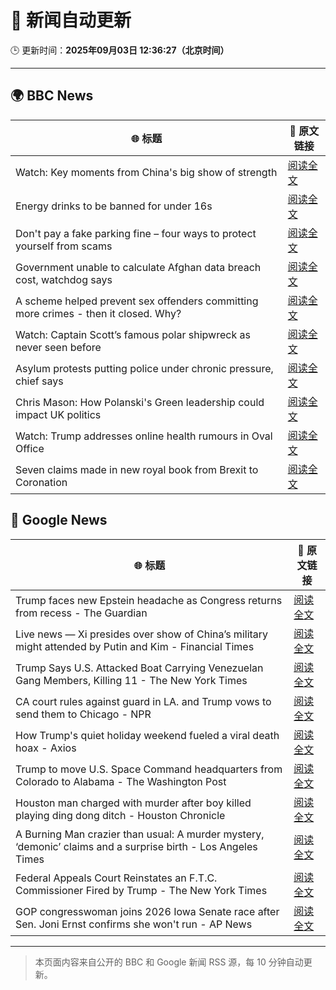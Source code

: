 # 🧠 新闻自动更新

🕒 更新时间：**2025年09月03日 12:36:27（北京时间）**

---

## 🌍 BBC News

| 🌐 标题 | 🔗 原文链接 |
|--------|-------------|
| Watch: Key moments from China's big show of strength | [阅读全文](https://www.bbc.com/news/videos/c62n2mm6ngjo?at_medium=RSS&at_campaign=rss) |
| Energy drinks to be banned for under 16s | [阅读全文](https://www.bbc.com/news/articles/c707074qdnko?at_medium=RSS&at_campaign=rss) |
| Don't pay a fake parking fine – four ways to protect yourself from scams | [阅读全文](https://www.bbc.com/news/articles/cn8438ngpe1o?at_medium=RSS&at_campaign=rss) |
| Government unable to calculate Afghan data breach cost, watchdog says | [阅读全文](https://www.bbc.com/news/articles/cm2k25dx1z3o?at_medium=RSS&at_campaign=rss) |
| A scheme helped prevent sex offenders committing more crimes - then it closed. Why? | [阅读全文](https://www.bbc.com/news/articles/cgqnqzkg83jo?at_medium=RSS&at_campaign=rss) |
| Watch: Captain Scott’s famous polar shipwreck as never seen before | [阅读全文](https://www.bbc.com/news/articles/cpwyvyqkx9yo?at_medium=RSS&at_campaign=rss) |
| Asylum protests putting police under chronic pressure, chief says | [阅读全文](https://www.bbc.com/news/articles/c6272r550w3o?at_medium=RSS&at_campaign=rss) |
| Chris Mason: How Polanski's Green leadership could impact UK politics | [阅读全文](https://www.bbc.com/news/articles/c9d0d32q0eno?at_medium=RSS&at_campaign=rss) |
| Watch: Trump addresses online health rumours in Oval Office | [阅读全文](https://www.bbc.com/news/videos/c62724wdxzwo?at_medium=RSS&at_campaign=rss) |
| Seven claims made in new royal book from Brexit to Coronation | [阅读全文](https://www.bbc.com/news/articles/c78z84d3gdgo?at_medium=RSS&at_campaign=rss) |

## 📰 Google News

| 🌐 标题 | 🔗 原文链接 |
|--------|-------------|
| Trump faces new Epstein headache as Congress returns from recess - The Guardian | [阅读全文](https://news.google.com/rss/articles/CBMihAFBVV95cUxQMDU4TWFQa25WVHFjZkhnNW5Sb3ZVOUYwVUhocDZlRTlQTE02amQyMkUtaS1YQVZuUkZ4dmZyTjJZWm5rMS1mb1gtZDVEVTZoRGxZRGdwWThUQVFjbENVaXZyakJ2LW5pMXlEMWVHb0FZWGFYazB2VU1BWjQ1N0h2cnR5bVU?oc=5) |
| Live news — Xi presides over show of China’s military might attended by Putin and Kim - Financial Times | [阅读全文](https://news.google.com/rss/articles/CBMicEFVX3lxTE9haTFDYlJxbmEzX1BEdUFVY0RDNjd2R254WGdPMU9aYjNrNGJoaWVyS3FtVzYtVWx4TXFjbFYwaDRrRTBQYlVvWkYzY3BCN2lieVlyX01GTEtHaC1scmxBSWpKc1lnR0xXQ1MtQW42WF8?oc=5) |
| Trump Says U.S. Attacked Boat Carrying Venezuelan Gang Members, Killing 11 - The New York Times | [阅读全文](https://news.google.com/rss/articles/CBMijgFBVV95cUxNSXRKaWFsVmZLRFNmTkc4c0ZTUGh4MUFtZjZVNEFucjl2ekc1UzdfQzBha2o2UEZPeFBJQlp4b015VmN3OWNSTHNVUGlyTkpUQTZFUk8tYzkwVVVHaGV4cmJtb1dwNG5fY3Fmcll0SDRZMUJDcWMydkJlMlZkckxmbGVVaVMwcHpzMzVuQTJn?oc=5) |
| CA court rules against guard in LA. and Trump vows to send them to Chicago - NPR | [阅读全文](https://news.google.com/rss/articles/CBMiwAFBVV95cUxOdEN6S2pWc01qSUxZYzc4NVRqbXpnZFpmaW1YNEVvSDBtTG1lWmltb2FBZlg2ZG9sN0RoQ292QzRiRl9FakxXbkF5ejAyQkZoZzJKZ21EZHc1c3A0Q1ExdHJTZ2NIbWZDN1dFZXAwa0ZpZ01Ncldya3E5ZDZJWmdhTm9WN05lalZKckl2RFdyNHBNR21LeU40Q3hzbm85OVA0aE5URm5fcXdnRWxzTkxWekZuNVJsbEVCVDFsZ2t3ejM?oc=5) |
| How Trump's quiet holiday weekend fueled a viral death hoax - Axios | [阅读全文](https://news.google.com/rss/articles/CBMie0FVX3lxTE50OUE1ZFF2ZVlmYkR4MncxeVBiazAxUlUxNUhlZFo4ZEV5ampFMzR0bXNBbzdFNVNWRElNV3I5aHVVM0tYVTZIaG1fSnNobTByNi02a01PaHJleG9MSzFoNlBMNnBBY3M5WnM3azFiajZ2VExXa1ZfWFIwdw?oc=5) |
| Trump to move U.S. Space Command headquarters from Colorado to Alabama - The Washington Post | [阅读全文](https://news.google.com/rss/articles/CBMikgFBVV95cUxOYTJERXFfRmJyS0NBS25ua3VBTFlwRElKaFYzODFidkZYRmRnSW1IbGhWTW14d0lVNWtVbHN0RXFlaTRYZnBhVkdnR2ZxclNLSkZYdC1WOXpBSG1qM1FOTHJsWnlpVXFMaF9GYVhQOXFNVFA4YkcybDlodnZhY0xJSHU2ZUZtaFFRYUhCUkNhTGNHdw?oc=5) |
| Houston man charged with murder after boy killed playing ding dong ditch - Houston Chronicle | [阅读全文](https://news.google.com/rss/articles/CBMisgFBVV95cUxPNEZiMTY2SGNsTDNVUXJxQ2pVVEl2cE42T0VqVmNwd3g3bWFnSWloRE9nNmtQNXl4c09mZWpUMlZvQ3NUcFhJUmJiNnliejZNMy1tS2FEbDBhR1V5WXpzUlJRalp4OGxEQks4ZTd6VktUT0thM1J4QzlTNGZfY2NQNDJjbUZ0YV96ZlRGbnk0cXVzUGJzR3NoYjRtV240dUVLR3hGZ0txUjJHNjgydzQ5ZmF3?oc=5) |
| A Burning Man crazier than usual: A murder mystery, ‘demonic’ claims and a surprise birth - Los Angeles Times | [阅读全文](https://news.google.com/rss/articles/CBMi0gFBVV95cUxOV0ZwS2tLc3BiN04zYzBsYXNfVzRycU14VVNobGlpMHo1M3NwNWpUNVRYRmttUEs5TV8xTzZMU0FzUG14a3JHVXpQNHJMZE5tZ0MzSFdVYmF2OTllOVhhWEVVNFI0WEw1R0JtNDYxc0MyaTZKY01LV3FkVGZjcVFGX3RCS3JXNDRNQXM2SUtoWEVfcnNrR04xNDNjRFY1WHpmUlpJSERPTnFzWXdRMkE5T3FHQlRER3ZjTGRKOXFBLUJlRXRLZDYtRlY3VlFLOUpkaXc?oc=5) |
| Federal Appeals Court Reinstates an F.T.C. Commissioner Fired by Trump - The New York Times | [阅读全文](https://news.google.com/rss/articles/CBMijAFBVV95cUxPenVtVU9VSjRVTUdzd2p1QzhmRTdiaGt6cWRnUFlhUWFTeC1XdEswNHhpRjJWNjJFV2xiLTJLSXEwX3FwNVZMZkpjQ09NQ2NTb3hCRURheS1zWE84VjVMSnlNTWtpZjVfaFJKM2FiZC1GT055VlE4Z3BJWmZIRXBWTnpoZVY2ejhWeExQdQ?oc=5) |
| GOP congresswoman joins 2026 Iowa Senate race after Sen. Joni Ernst confirms she won't run - AP News | [阅读全文](https://news.google.com/rss/articles/CBMilgFBVV95cUxOZ3dVajVFeVhPcndFZG5CLVJINjVqbU9pT0ZBNWdLOUtEeExlYXZKSFFLRTlEaUZaYU9jQkhPYlFsYnNRRVY1VEVfd2FwS1dEWjQyZ0ZtU0w3T2RheDhaNTJBeFAxSVp2VnQ1VFlzSnZId00zN205XzNWNS1IWlI2ZmZTSVR3c2NZbHU0NV9TaFBjSEplVHc?oc=5) |

---
> 本页面内容来自公开的 BBC 和 Google 新闻 RSS 源，每 10 分钟自动更新。